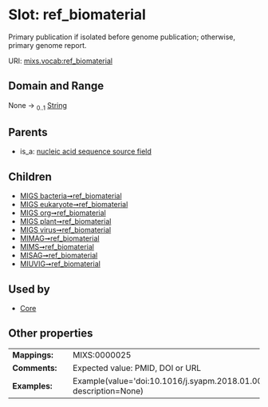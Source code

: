 
# Slot: ref_biomaterial


Primary publication if isolated before genome publication; otherwise, primary genome report.

URI: [mixs.vocab:ref_biomaterial](https://w3id.org/mixs/vocab/ref_biomaterial)


## Domain and Range

None &#8594;  <sub>0..1</sub> [String](types/String.md)

## Parents

 *  is_a: [nucleic acid sequence source field](nucleic_acid_sequence_source_field.md)

## Children

 *  [MIGS bacteria➞ref_biomaterial](MIGS_bacteria_ref_biomaterial.md)
 *  [MIGS eukaryote➞ref_biomaterial](MIGS_eukaryote_ref_biomaterial.md)
 *  [MIGS org➞ref_biomaterial](MIGS_org_ref_biomaterial.md)
 *  [MIGS plant➞ref_biomaterial](MIGS_plant_ref_biomaterial.md)
 *  [MIGS virus➞ref_biomaterial](MIGS_virus_ref_biomaterial.md)
 *  [MIMAG➞ref_biomaterial](MIMAG_ref_biomaterial.md)
 *  [MIMS➞ref_biomaterial](MIMS_ref_biomaterial.md)
 *  [MISAG➞ref_biomaterial](MISAG_ref_biomaterial.md)
 *  [MIUVIG➞ref_biomaterial](MIUVIG_ref_biomaterial.md)

## Used by

 * [Core](Core.md)

## Other properties

|  |  |  |
| --- | --- | --- |
| **Mappings:** | | MIXS:0000025 |
| **Comments:** | | Expected value: PMID, DOI or URL |
| **Examples:** | | Example(value='doi:10.1016/j.syapm.2018.01.009', description=None) |


